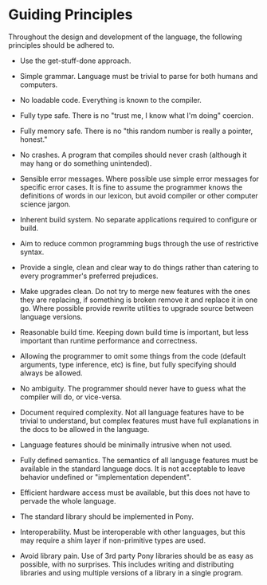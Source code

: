 # Guiding Principles

Throughout the design and development of the language, the following principles should be adhered to.

- Use the get-stuff-done approach.

- Simple grammar. Language must be trivial to parse for both humans and computers.

- No loadable code. Everything is known to the compiler.

- Fully type safe. There is no "trust me, I know what I'm doing" coercion.

- Fully memory safe. There is no "this random number is really a pointer, honest."

- No crashes. A program that compiles should never crash (although it may hang or do something unintended).

- Sensible error messages. Where possible use simple error messages for specific error cases. It is fine to assume the programmer knows the definitions of words in our lexicon, but avoid compiler or other computer science jargon.

- Inherent build system. No separate applications required to configure or build.

- Aim to reduce common programming bugs through the use of restrictive syntax.

- Provide a single, clean and clear way to do things rather than catering to every programmer's preferred prejudices.

- Make upgrades clean. Do not try to merge new features with the ones they are replacing, if something is broken remove it and replace it in one go. Where possible provide rewrite utilities to upgrade source between language versions.

- Reasonable build time. Keeping down build time is important, but less important than runtime performance and correctness.

- Allowing the programmer to omit some things from the code (default arguments, type inference, etc) is fine, but fully specifying should always be allowed.

- No ambiguity. The programmer should never have to guess what the compiler will do, or vice-versa.

- Document required complexity. Not all language features have to be trivial to understand, but complex features must have full explanations in the docs to be allowed in the language.

- Language features should be minimally intrusive when not used.

- Fully defined semantics. The semantics of all language features must be available in the standard language docs. It is not acceptable to leave behavior undefined or "implementation dependent".

- Efficient hardware access must be available, but this does not have to pervade the whole language.

- The standard library should be implemented in Pony.

- Interoperability. Must be interoperable with other languages, but this may require a shim layer if non-primitive types are used.

- Avoid library pain. Use of 3rd party Pony libraries should be as easy as possible, with no surprises. This includes writing and distributing libraries and using multiple versions of a library in a single program.
